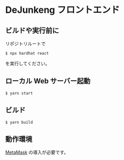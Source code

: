 # DeJunkeng フロントエンド

## ビルドや実行前に

リポジトリルートで

```
$ npx hardhat react
```

を実行してください。

## ローカル Web サーバー起動

```
$ yarn start
```

## ビルド

```
$ yarn build
```

## 動作環境

[MetaMask](https://metamask.io/) の導入が必要です。
